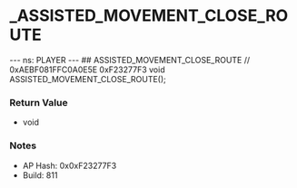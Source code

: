 # _ASSISTED_MOVEMENT_CLOSE_ROUTE

--- ns: PLAYER --- ## ASSISTED_MOVEMENT_CLOSE_ROUTE  // 0xAEBF081FFC0A0E5E 0xF23277F3 void ASSISTED_MOVEMENT_CLOSE_ROUTE();

### Return Value
* void

### Notes
* AP Hash: 0x0xF23277F3
* Build: 811

